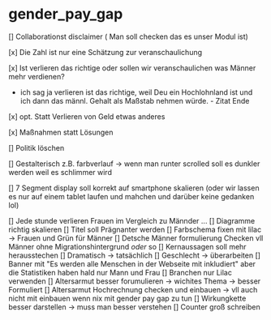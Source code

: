 # gender_pay_gap


[] Collaborationst disclaimer ( Man soll checken das es unser Modul ist) 

[x] Die Zahl ist nur eine Schätzung zur veranschaulichung

[x] Ist verlieren das richtige oder sollen wir veranschaulichen was Männer mehr verdienen? 
- ich sag ja verlieren ist das richtige, weil Deu ein Hochlohnland ist und ich dann das männl. Gehalt als Maßstab nehmen würde. - Zitat Ende

[x] opt. Statt Verlieren von Geld etwas anderes 

[x] Maßnahmen statt Lösungen 

[] Politik löschen 

[] Gestalterisch z.B. farbverlauf -> wenn man runter scrolled soll es dunkler werden weil es schlimmer wird

[] 7 Segment display soll korrekt auf smartphone skalieren (oder wir lassen es nur auf einem tablet laufen und mahchen und darüber keine gedanken lol)

[] Jede stunde verlieren Frauen im Vergleich zu Männder ...
[] Diagramme richtig skalieren
[] Titel soll Prägnanter werden
[] Farbschema fixen mit lilac -> Frauen und Grün für Männer
[] Detsche Männer formulierung Checken vll Männer ohne Migrationshintergrund *oder* so
[] Kernaussagen soll mehr herausstechen
[] Dramatisch -> tatsächlich 
[] Geschlecht -> überarbeiten
[] Banner mit "Es werden alle Menschen in der Webseite mit inkludiert" aber die Statistiken haben hald nur Mann und Frau
[] Branchen nur Lilac verwenden
[] Altersarmut besser forumulieren -> wichites Thema -> besser Formuliert
[] Altersarmut Hochrechnung checken und einbauen -> vll auch nicht mit einbauen wenn nix mit gender pay gap zu tun
[] Wirkungkette besser darstellen -> muss man besser verstehen
[] Counter groß schreiben